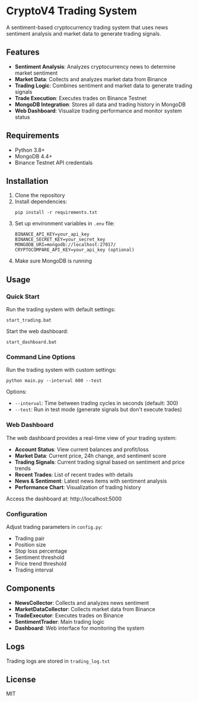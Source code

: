 # CryptoV4 Trading System

A sentiment-based cryptocurrency trading system that uses news sentiment analysis and market data to generate trading signals.

## Features

- **Sentiment Analysis**: Analyzes cryptocurrency news to determine market sentiment
- **Market Data**: Collects and analyzes market data from Binance
- **Trading Logic**: Combines sentiment and market data to generate trading signals
- **Trade Execution**: Executes trades on Binance Testnet
- **MongoDB Integration**: Stores all data and trading history in MongoDB
- **Web Dashboard**: Visualize trading performance and monitor system status

## Requirements

- Python 3.8+
- MongoDB 4.4+
- Binance Testnet API credentials

## Installation

1. Clone the repository
2. Install dependencies:
   ```
   pip install -r requirements.txt
   ```
3. Set up environment variables in `.env` file:
   ```
   BINANCE_API_KEY=your_api_key
   BINANCE_SECRET_KEY=your_secret_key
   MONGODB_URI=mongodb://localhost:27017/
   CRYPTOCOMPARE_API_KEY=your_api_key (optional)
   ```
4. Make sure MongoDB is running

## Usage

### Quick Start

Run the trading system with default settings:
```
start_trading.bat
```

Start the web dashboard:
```
start_dashboard.bat
```

### Command Line Options

Run the trading system with custom settings:
```
python main.py --interval 600 --test
```

Options:
- `--interval`: Time between trading cycles in seconds (default: 300)
- `--test`: Run in test mode (generate signals but don't execute trades)

### Web Dashboard

The web dashboard provides a real-time view of your trading system:

- **Account Status**: View current balances and profit/loss
- **Market Data**: Current price, 24h change, and sentiment score
- **Trading Signals**: Current trading signal based on sentiment and price trends
- **Recent Trades**: List of recent trades with details
- **News & Sentiment**: Latest news items with sentiment analysis
- **Performance Chart**: Visualization of trading history

Access the dashboard at: http://localhost:5000

### Configuration

Adjust trading parameters in `config.py`:
- Trading pair
- Position size
- Stop loss percentage
- Sentiment threshold
- Price trend threshold
- Trading interval

## Components

- **NewsCollector**: Collects and analyzes news sentiment
- **MarketDataCollector**: Collects market data from Binance
- **TradeExecutor**: Executes trades on Binance
- **SentimentTrader**: Main trading logic
- **Dashboard**: Web interface for monitoring the system

## Logs

Trading logs are stored in `trading_log.txt`

## License

MIT 
